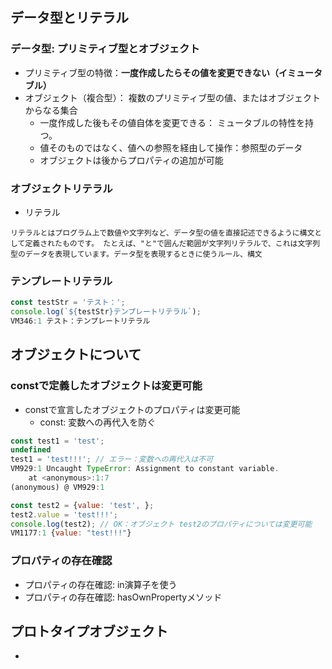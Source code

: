 ## データ型とリテラル
### データ型: プリミティブ型とオブジェクト
- プリミティブ型の特徴：**一度作成したらその値を変更できない（イミュータブル）**
- オブジェクト（複合型）： 複数のプリミティブ型の値、またはオブジェクトからなる集合
  - 一度作成した後もその値自体を変更できる： ミュータブルの特性を持つ。
  - 値そのものではなく、値への参照を経由して操作：参照型のデータ
  - オブジェクトは後からプロパティの追加が可能

### オブジェクトリテラル
- リテラル
```
リテラルとはプログラム上で数値や文字列など、データ型の値を直接記述できるように構文として定義されたものです。 たとえば、"と"で囲んだ範囲が文字列リテラルで、これは文字列型のデータを表現しています。データ型を表現するときに使うルール、構文
```

### テンプレートリテラル
```javascript
const testStr = 'テスト：';
console.log(`${testStr}テンプレートリテラル`);
VM346:1 テスト：テンプレートリテラル
```

## オブジェクトについて
### constで定義したオブジェクトは変更可能
- constで宣言したオブジェクトのプロパティは変更可能
  - const: 変数への再代入を防ぐ

```javascript
const test1 = 'test';
undefined
test1 = 'test!!!'; // エラー：変数への再代入は不可
VM929:1 Uncaught TypeError: Assignment to constant variable.
    at <anonymous>:1:7
(anonymous) @ VM929:1

const test2 = {value: 'test', };
test2.value = 'test!!!';
console.log(test2); // OK：オブジェクト test2のプロパティについては変更可能
VM1177:1 {value: "test!!!"}
```

### プロパティの存在確認
- プロパティの存在確認: in演算子を使う
- プロパティの存在確認: hasOwnPropertyメソッド

## プロトタイプオブジェクト
- 